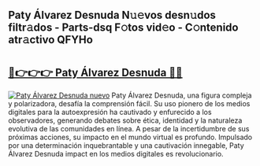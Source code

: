 ## Paty Álvarez Desnuda N𝚞𝚎vos desn𝚞dos filtr𝚊dos - Parts-dsq F𝚘tos vid𝚎o - C𝚘ntenido atr𝚊ctivo QFYHo

# <h2><a href="http://mb0ufs.tromn.icu/?c=Paty+%c3%81lvarez+Desnuda">🔗👉👉👉 Paty Álvarez Desnuda 🔗🔗</a></h2>

[![Paty Álvarez Desnuda nuevo](https://i.imgur.com/pEAQMta.gif)](http://mb0ufs.tromn.icu/?c=Paty+%c3%81lvarez+Desnuda)
Paty Álvarez Desnuda, una figura compleja y polarizadora, desafía la comprensión fácil. Su uso pionero de los medios digitales para la autoexpresión ha cautivado y enfurecido a los observadores, generando debates sobre ética, identidad y la naturaleza evolutiva de las comunidades en línea. A pesar de la incertidumbre de sus próximas acciones, su impacto en el mundo virtual es profundo. Impulsado por una determinación inquebrantable y una cautivación innegable, Paty Álvarez Desnuda impact en los medios digitales es revolucionario.
